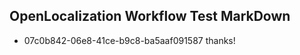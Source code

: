 ## OpenLocalization Workflow Test MarkDown
* 07c0b842-06e8-41ce-b9c8-ba5aaf091587 thanks!

<!--HONumber=Jul16_HO5-->


